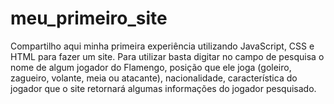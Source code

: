 # meu_primeiro_site
Compartilho aqui minha primeira experiência utilizando JavaScript, CSS e HTML para fazer um site.
 Para utilizar basta digitar no campo de pesquisa o nome de algum jogador do Flamengo, posição que ele joga (goleiro, zagueiro, volante, meia ou atacante), nacionalidade, característica do jogador que o site retornará algumas informações do jogador pesquisado. 
